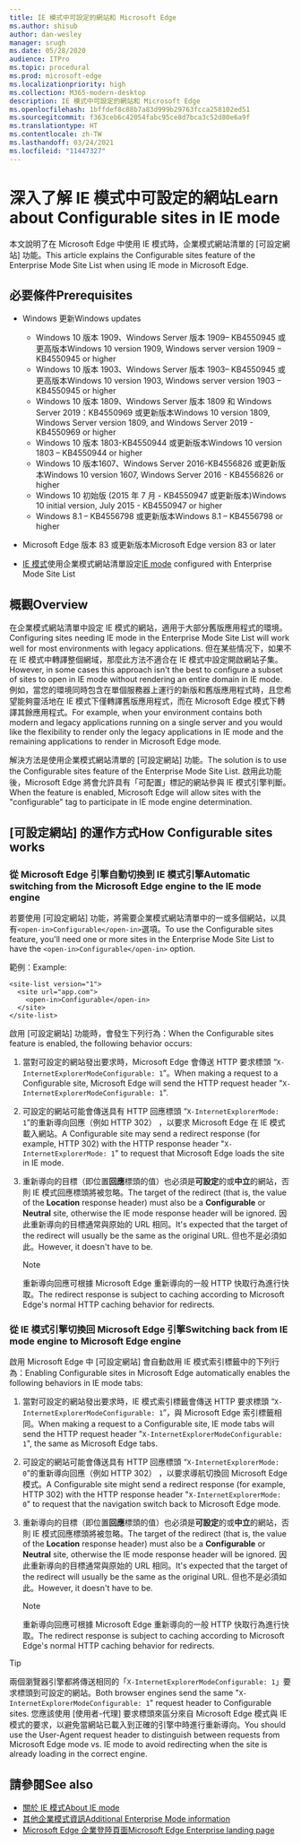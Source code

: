 ```yaml
---
title: IE 模式中可設定的網站和 Microsoft Edge
ms.author: shisub
author: dan-wesley
manager: srugh
ms.date: 05/28/2020
audience: ITPro
ms.topic: procedural
ms.prod: microsoft-edge
ms.localizationpriority: high
ms.collection: M365-modern-desktop
description: IE 模式中可設定的網站和 Microsoft Edge
ms.openlocfilehash: 1bffdef8c88b7a83d999b29763fcca258102ed51
ms.sourcegitcommit: f363ceb6c42054fabc95ce8d7bca3c52d80e6a9f
ms.translationtype: HT
ms.contentlocale: zh-TW
ms.lasthandoff: 03/24/2021
ms.locfileid: "11447327"
---
```

# <a name="learn-about-configurable-sites-in-ie-mode"></a><span data-ttu-id="f60b2-103">深入了解 IE 模式中可設定的網站</span><span class="sxs-lookup"><span data-stu-id="f60b2-103">Learn about Configurable sites in IE mode</span></span>

<span data-ttu-id="f60b2-104">本文說明了在 Microsoft Edge 中使用 IE 模式時，企業模式網站清單的 [可設定網站] 功能。</span><span class="sxs-lookup"><span data-stu-id="f60b2-104">This article explains the Configurable sites feature of the Enterprise Mode Site List when using IE mode in Microsoft Edge.</span></span>

## <a name="prerequisites"></a><span data-ttu-id="f60b2-105">必要條件</span><span class="sxs-lookup"><span data-stu-id="f60b2-105">Prerequisites</span></span>

- <span data-ttu-id="f60b2-106">Windows 更新</span><span class="sxs-lookup"><span data-stu-id="f60b2-106">Windows updates</span></span>

  - <span data-ttu-id="f60b2-107">Windows 10 版本 1909、Windows Server 版本 1909– KB4550945  或更高版本</span><span class="sxs-lookup"><span data-stu-id="f60b2-107">Windows 10 version 1909, Windows server version 1909 – KB4550945  or higher</span></span>
  - <span data-ttu-id="f60b2-108">Windows 10 版本 1903、Windows Server 版本 1903– KB4550945  或更高版本</span><span class="sxs-lookup"><span data-stu-id="f60b2-108">Windows 10 version 1903, Windows server version 1903 – KB4550945  or higher</span></span>
  - <span data-ttu-id="f60b2-109">Windows 10 版本 1809、Windows Server 版本 1809 和 Windows Server 2019：KB4550969 或更新版本</span><span class="sxs-lookup"><span data-stu-id="f60b2-109">Windows 10 version 1809, Windows Server version 1809, and Windows Server 2019 - KB4550969 or higher</span></span>
  - <span data-ttu-id="f60b2-110">Windows 10 版本 1803-KB4550944 或更新版本</span><span class="sxs-lookup"><span data-stu-id="f60b2-110">Windows 10 version 1803 – KB4550944 or higher</span></span>
  - <span data-ttu-id="f60b2-111">Windows 10 版本1607、Windows Server 2016-KB4556826 或更新版本</span><span class="sxs-lookup"><span data-stu-id="f60b2-111">Windows 10 version 1607, Windows Server 2016 - KB4556826 or higher</span></span>
  - <span data-ttu-id="f60b2-112">Windows 10 初始版 (2015 年 7 月 - KB4550947 或更新版本)</span><span class="sxs-lookup"><span data-stu-id="f60b2-112">Windows 10 initial version, July 2015 - KB4550947 or higher</span></span>
  - <span data-ttu-id="f60b2-113">Windows 8.1 – KB4556798 或更新版本</span><span class="sxs-lookup"><span data-stu-id="f60b2-113">Windows 8.1 – KB4556798 or higher</span></span>

- <span data-ttu-id="f60b2-114">Microsoft Edge 版本 83 或更新版本</span><span class="sxs-lookup"><span data-stu-id="f60b2-114">Microsoft Edge version 83 or later</span></span>
- <span data-ttu-id="f60b2-115">[IE 模式](./edge-ie-mode.md)使用企業模式網站清單設定</span><span class="sxs-lookup"><span data-stu-id="f60b2-115">[IE mode](./edge-ie-mode.md) configured with Enterprise Mode Site List</span></span>

## <a name="overview"></a><span data-ttu-id="f60b2-116">概觀</span><span class="sxs-lookup"><span data-stu-id="f60b2-116">Overview</span></span>

<span data-ttu-id="f60b2-117">在企業模式網站清單中設定 IE 模式的網站，適用于大部分舊版應用程式的環境。</span><span class="sxs-lookup"><span data-stu-id="f60b2-117">Configuring sites needing IE mode in the Enterprise Mode Site List will work well for most environments with legacy applications.</span></span> <span data-ttu-id="f60b2-118">但在某些情况下，如果不在 IE 模式中轉譯整個網域，那麼此方法不適合在 IE 模式中設定開啟網站子集。</span><span class="sxs-lookup"><span data-stu-id="f60b2-118">However, in some cases this approach isn't the best to configure a subset of sites to open in IE mode without rendering an entire domain in IE mode.</span></span> <span data-ttu-id="f60b2-119">例如，當您的環境同時包含在單個服務器上運行的新版和舊版應用程式時，且您希望能夠靈活地在 IE 模式下僅轉譯舊版應用程式，而在 Microsoft Edge 模式下轉譯其餘應用程式。</span><span class="sxs-lookup"><span data-stu-id="f60b2-119">For example, when your environment contains both modern and legacy applications running on a single server and you would like the flexibility to render only the legacy applications in IE mode and the remaining applications to render in Microsoft Edge mode.</span></span>

<span data-ttu-id="f60b2-120">解決方法是使用企業模式網站清單的 [可設定網站] 功能。</span><span class="sxs-lookup"><span data-stu-id="f60b2-120">The solution is to use the Configurable sites feature of the Enterprise Mode Site List.</span></span> <span data-ttu-id="f60b2-121">啟用此功能後，Microsoft Edge 將會允許具有「可配置」標記的網站參與 IE 模式引擎判斷。</span><span class="sxs-lookup"><span data-stu-id="f60b2-121">When the feature is enabled, Microsoft Edge will allow sites with the "configurable" tag to participate in IE mode engine determination.</span></span>

## <a name="how-configurable-sites-works"></a><span data-ttu-id="f60b2-122">[可設定網站] 的運作方式</span><span class="sxs-lookup"><span data-stu-id="f60b2-122">How Configurable sites works</span></span>

### <a name="automatic-switching-from-the-microsoft-edge-engine-to-the-ie-mode-engine"></a><span data-ttu-id="f60b2-123">從 Microsoft Edge 引擎自動切換到 IE 模式引擎</span><span class="sxs-lookup"><span data-stu-id="f60b2-123">Automatic switching from the Microsoft Edge engine to the IE mode engine</span></span>

<span data-ttu-id="f60b2-124">若要使用 [可設定網站] 功能，將需要企業模式網站清單中的一或多個網站，以具有`<open-in>Configurable</open-in>`選項。</span><span class="sxs-lookup"><span data-stu-id="f60b2-124">To use the Configurable sites feature, you'll need one or more sites in the Enterprise Mode Site List to have the `<open-in>Configurable</open-in>` option.</span></span>

<span data-ttu-id="f60b2-125">範例：</span><span class="sxs-lookup"><span data-stu-id="f60b2-125">Example:</span></span>

```
<site-list version="1">
  <site url="app.com">
    <open-in>Configurable</open-in>
  </site>
</site-list>
```

<span data-ttu-id="f60b2-126">啟用 [可設定網站] 功能時，會發生下列行為：</span><span class="sxs-lookup"><span data-stu-id="f60b2-126">When the Configurable sites feature is enabled, the following behavior occurs:</span></span>

1. <span data-ttu-id="f60b2-127">當對可設定的網站發出要求時，Microsoft Edge 會傳送 HTTP 要求標頭 “`X-InternetExplorerModeConfigurable: 1`”。</span><span class="sxs-lookup"><span data-stu-id="f60b2-127">When making a request to a Configurable site, Microsoft Edge will send the HTTP request header "`X-InternetExplorerModeConfigurable: 1`".</span></span>
2. <span data-ttu-id="f60b2-128">可設定的網站可能會傳送具有 HTTP 回應標頭 “`X-InternetExplorerMode: 1`”的重新導向回應（例如 HTTP 302） ，以要求 Microsoft Edge 在 IE 模式載入網站。</span><span class="sxs-lookup"><span data-stu-id="f60b2-128">A Configurable site may send a redirect response (for example, HTTP 302) with the HTTP response header "`X-InternetExplorerMode: 1`" to request that Microsoft Edge loads the site in IE mode.</span></span>
3. <span data-ttu-id="f60b2-129">重新導向的目標（即位置**回應**標頭的值）也必須是**可設定**的或**中立**的網站，否則 IE 模式回應標頭將被忽略。</span><span class="sxs-lookup"><span data-stu-id="f60b2-129">The target of the redirect (that is, the value of the **Location** response header) must also be a **Configurable** or **Neutral** site, otherwise the IE mode response header will be ignored.</span></span> <span data-ttu-id="f60b2-130">因此重新導向的目標通常與原始的 URL 相同。</span><span class="sxs-lookup"><span data-stu-id="f60b2-130">It's expected that the target of the redirect will usually be the same as the original URL.</span></span> <span data-ttu-id="f60b2-131">但也不是必須如此。</span><span class="sxs-lookup"><span data-stu-id="f60b2-131">However, it doesn't have to be.</span></span>

   > [!NOTE]
   > <span data-ttu-id="f60b2-132">重新導向回應可根據 Microsoft Edge 重新導向的一般 HTTP 快取行為進行快取。</span><span class="sxs-lookup"><span data-stu-id="f60b2-132">The redirect response is subject to caching according to Microsoft Edge's normal HTTP caching behavior for redirects.</span></span>

### <a name="switching-back-from-ie-mode-engine-to-microsoft-edge-engine"></a><span data-ttu-id="f60b2-133">從 IE 模式引擎切換回 Microsoft Edge 引擎</span><span class="sxs-lookup"><span data-stu-id="f60b2-133">Switching back from IE mode engine to Microsoft Edge engine</span></span>

<span data-ttu-id="f60b2-134">啟用 Microsoft Edge 中 [可設定網站] 會自動啟用 IE 模式索引標籤中的下列行為：</span><span class="sxs-lookup"><span data-stu-id="f60b2-134">Enabling Configurable sites in Microsoft Edge automatically enables the following behaviors in IE mode tabs:</span></span>

1. <span data-ttu-id="f60b2-135">當對可設定的網站發出要求時，IE 模式索引標籤會傳送 HTTP 要求標頭 “`X-InternetExplorerModeConfigurable: 1`”，與 Microsoft Edge 索引標籤相同。</span><span class="sxs-lookup"><span data-stu-id="f60b2-135">When making a request to a Configurable site, IE mode tabs will send the HTTP request header "`X-InternetExplorerModeConfigurable: 1`", the same as Microsoft Edge tabs.</span></span>
2. <span data-ttu-id="f60b2-136">可設定的網站可能會傳送具有 HTTP 回應標頭 “`X-InternetExplorerMode: 0`”的重新導向回應（例如 HTTP 302） ，以要求導航切換回 Microsoft Edge 模式。</span><span class="sxs-lookup"><span data-stu-id="f60b2-136">A Configurable site might send a redirect response (for example, HTTP 302) with the HTTP response header "`X-InternetExplorerMode: 0`" to request that the navigation switch back to Microsoft Edge mode.</span></span>
3. <span data-ttu-id="f60b2-137">重新導向的目標（即位置**回應**標頭的值）也必須是**可設定**的或**中立**的網站，否則 IE 模式回應標頭將被忽略。</span><span class="sxs-lookup"><span data-stu-id="f60b2-137">The target of the redirect (that is, the value of the **Location** response header) must also be a **Configurable** or **Neutral** site, otherwise the IE mode response header will be ignored.</span></span> <span data-ttu-id="f60b2-138">因此重新導向的目標通常與原始的 URL 相同。</span><span class="sxs-lookup"><span data-stu-id="f60b2-138">It's expected that the target of the redirect will usually be the same as the original URL.</span></span> <span data-ttu-id="f60b2-139">但也不是必須如此。</span><span class="sxs-lookup"><span data-stu-id="f60b2-139">However, it doesn't have to be.</span></span>

   > [!NOTE]
   > <span data-ttu-id="f60b2-140">重新導向回應可根據 Microsoft Edge 重新導向的一般 HTTP 快取行為進行快取。</span><span class="sxs-lookup"><span data-stu-id="f60b2-140">The redirect response is subject to caching according to Microsoft Edge's normal HTTP caching behavior for redirects.</span></span>

> [!TIP]
> <span data-ttu-id="f60b2-141">兩個瀏覽器引擎都將傳送相同的「`X-InternetExplorerModeConfigurable: 1`」要求標頭到可設定的網站。</span><span class="sxs-lookup"><span data-stu-id="f60b2-141">Both browser engines send the same "`X-InternetExplorerModeConfigurable: 1`" request header to Configurable sites.</span></span> <span data-ttu-id="f60b2-142">您應該使用 [使用者-代理] 要求標頭來區分來自 Microsoft Edge 模式與 IE 模式的要求，以避免當網站已載入到正確的引擎中時進行重新導向。</span><span class="sxs-lookup"><span data-stu-id="f60b2-142">You should use the User-Agent request header to distinguish between requests from Microsoft Edge mode vs. IE mode to avoid redirecting when the site is already loading in the correct engine.</span></span>

## <a name="see-also"></a><span data-ttu-id="f60b2-143">請參閱</span><span class="sxs-lookup"><span data-stu-id="f60b2-143">See also</span></span>

- [<span data-ttu-id="f60b2-144">關於 IE 模式</span><span class="sxs-lookup"><span data-stu-id="f60b2-144">About IE mode</span></span>](./edge-ie-mode.md)
- [<span data-ttu-id="f60b2-145">其他企業模式資訊</span><span class="sxs-lookup"><span data-stu-id="f60b2-145">Additional Enterprise Mode information</span></span>](/internet-explorer/ie11-deploy-guide/enterprise-mode-overview-for-ie11)
- [<span data-ttu-id="f60b2-146">Microsoft Edge 企業登陸頁面</span><span class="sxs-lookup"><span data-stu-id="f60b2-146">Microsoft Edge Enterprise landing page</span></span>](https://aka.ms/EdgeEnterprise)